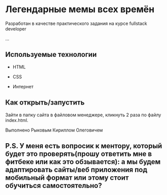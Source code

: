 # Легендарные мемы всех времён

Разработан в качестве практического задания на курсе fullstack developer

…

## Используемые технологии

* HTML

* CSS 

* Интернет


## Как открыть/запустить

Зайти в папку сайта в файловом менеджере, кликнуть 2 раза по файлу index.html.

Выполнено Рыковым Кириллом Олеговичем
 
## P.S. У меня есть вопросик к ментору, который будет это проверять(прошу ответить мне в фитбеке или как это обзывается): а мы будем адаптировать сайты/веб приложения под мобильный формат или этому стоит обучиться самостоятельно?
